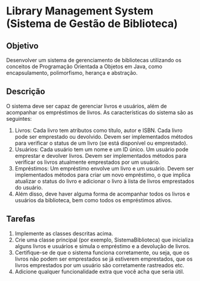 # Library Management System (Sistema de Gestão de Biblioteca)

## Objetivo
Desenvolver um sistema de gerenciamento de bibliotecas utilizando os
conceitos de Programação Orientada a Objetos em Java, como encapsulamento,
polimorfismo, herança e abstração.

## Descrição
O sistema deve ser capaz de gerenciar livros e usuários, além de
acompanhar os empréstimos de livros. As características do sistema são as seguintes:

1. Livros: Cada livro tem atributos como título, autor e ISBN. Cada livro pode ser
emprestado ou devolvido. Devem ser implementados métodos para verificar o
status de um livro (se está disponível ou emprestado).
2. Usuários: Cada usuário tem um nome e um ID único. Um usuário pode
emprestar e devolver livros. Devem ser implementados métodos para verificar
os livros atualmente emprestados por um usuário.
3. Empréstimos: Um empréstimo envolve um livro e um usuário. Devem ser
implementados métodos para criar um novo empréstimo, o que implica
atualizar o status do livro e adicionar o livro à lista de livros emprestados do
usuário.
4. Além disso, deve haver alguma forma de acompanhar todos os livros e usuários
da biblioteca, bem como todos os empréstimos ativos.

## Tarefas
1. Implemente as classes descritas acima.
2. Crie uma classe principal (por exemplo, SistemaBiblioteca) que inicializa alguns
livros e usuários e simula o empréstimo e a devolução de livros.
3. Certifique-se de que o sistema funciona corretamente, ou seja, que os livros
não podem ser emprestados se já estiverem emprestados, que os livros
emprestados por um usuário são corretamente rastreados etc.
4. Adicione qualquer funcionalidade extra que você acha que seria útil.